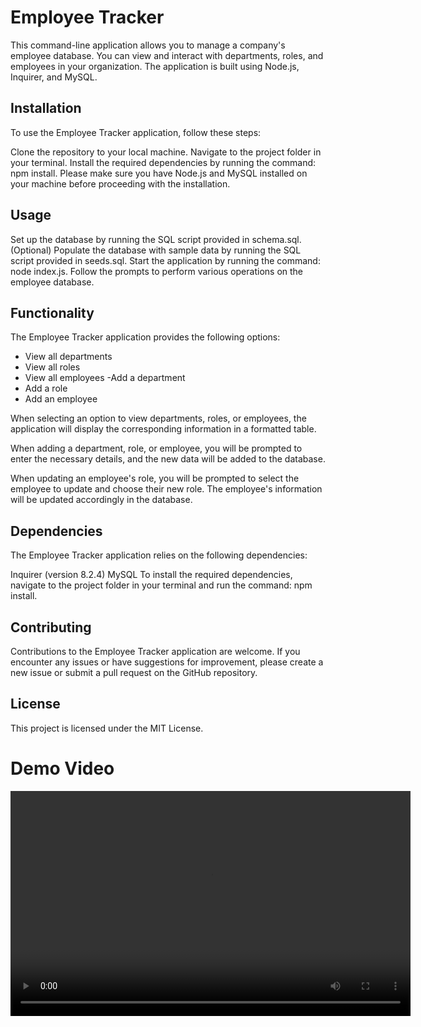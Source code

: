 # Employee Tracker

This command-line application allows you to manage a company's employee database. You can view and interact with departments, roles, and employees in your organization. The application is built using Node.js, Inquirer, and MySQL.

## Installation
To use the Employee Tracker application, follow these steps:

Clone the repository to your local machine.
Navigate to the project folder in your terminal.
Install the required dependencies by running the command: npm install.
Please make sure you have Node.js and MySQL installed on your machine before proceeding with the installation.

## Usage
Set up the database by running the SQL script provided in schema.sql.
(Optional) Populate the database with sample data by running the SQL script provided in seeds.sql.
Start the application by running the command: node index.js.
Follow the prompts to perform various operations on the employee database.

## Functionality
The Employee Tracker application provides the following options:

- View all departments
- View all roles
- View all employees
 -Add a department
- Add a role
- Add an employee

When selecting an option to view departments, roles, or employees, the application will display the corresponding information in a formatted table.

When adding a department, role, or employee, you will be prompted to enter the necessary details, and the new data will be added to the database.

When updating an employee's role, you will be prompted to select the employee to update and choose their new role. The employee's information will be updated accordingly in the database.

## Dependencies
The Employee Tracker application relies on the following dependencies:

Inquirer (version 8.2.4)
MySQL
To install the required dependencies, navigate to the project folder in your terminal and run the command: npm install.

## Contributing
Contributions to the Employee Tracker application are welcome. If you encounter any issues or have suggestions for improvement, please create a new issue or submit a pull request on the GitHub repository.

## License
This project is licensed under the MIT License.

# Demo Video

<video width="640" height="360" controls>
  <source src="DEMO_VIDEO.mp4" type="video/mp4">
  Your browser does not support the video tag.
</video>
